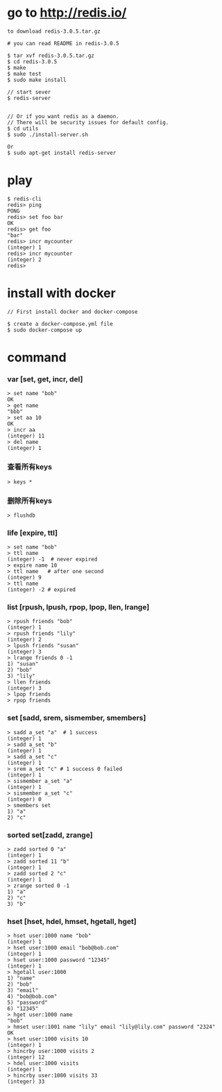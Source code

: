 
# go to http://redis.io/
    to download redis-3.0.5.tar.gz

    # you can read README in redis-3.0.5

    $ tar xvf redis-3.0.5.tar.gz
    $ cd redis-3.0.5
    $ make
    $ make test
    $ sudo make install

    // start sever 
    $ redis-server


    // Or if you want redis as a daemon.
    // There will be security issues for default config.
    $ cd utils
    $ sudo ./install-server.sh

    Or
    $ sudo apt-get install redis-server

# play
    $ redis-cli
    redis> ping
    PONG
    redis> set foo bar
    OK
    redis> get foo
    "bar"
    redis> incr mycounter
    (integer) 1
    redis> incr mycounter
    (integer) 2
    redis> 

# install with docker
    // First install docker and docker-compose

    $ create a docker-compose.yml file
    $ sudo docker-compose up

# command
### var [set, get, incr, del]
    > set name "bob"
    OK
    > get name
    "bbb"
    > set aa 10
    OK
    > incr aa
    (integer) 11
    > del name
    (integer) 1

### 查看所有keys
    > keys *
### 删除所有keys
    > flushdb

### life [expire, ttl]
    > set name "bob"
    > ttl name
    (integer) -1  # never expired
    > expire name 10
    > ttl name   # after one second
    (integer) 9
    > ttl name
    (integer) -2 # expired

### list [rpush, lpush, rpop, lpop, llen, lrange]
    > rpush friends "bob"
    (integer) 1
    > rpush friends "lily"
    (integer) 2
    > lpush friends "susan"
    (integer) 3
    > lrange friends 0 -1
    1) "susan"
    2) "bob"
    3) "lily"
    > llen friends
    (integer) 3
    > lpop friends
    > rpop friends

### set [sadd, srem, sismember, smembers]
    > sadd a_set "a"  # 1 success
    (integer) 1
    > sadd a_set "b"
    (integer) 1
    > sadd a_set "c"
    (integer) 1
    > srem a_set "c" # 1 success 0 failed
    (integer) 1
    > sismember a_set "a"
    (integer) 1
    > sismember a_set "c"
    (integer) 0
    > smembers set
    1) "a"
    2) "c"

### sorted set[zadd, zrange]
    > zadd sorted 0 "a"
    (integer) 1
    > zadd sorted 11 "b"
    (integer) 1
    > zadd sorted 2 "c"
    (integer) 1
    > zrange sorted 0 -1
    1) "a"
    2) "c"
    3) "b"

### hset [hset, hdel, hmset, hgetall, hget]
    > hset user:1000 name "bob"
    (integer) 1
    > hset user:1000 email "bob@bob.com"
    (integer) 1
    > hset user:1000 password "12345"
    (integer) 1
    > hgetall user:1000
    1) "name"
    2) "bob"
    3) "email"
    4) "bob@bob.com"
    5) "password"
    6) "12345"
    > hget user:1000 name
    "bob"
    > hmset user:1001 name "lily" email "lily@lily.com" password "2324"
    OK
    > hset user:1000 visits 10
    (integer) 1
    > hincrby user:1000 visits 2
    (integer) 12
    > hdel user:1000 visits
    (integer) 1
    > hincrby user:1000 visits 33
    (integer) 33
